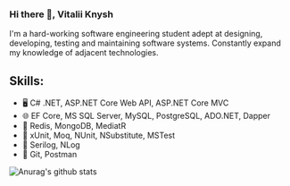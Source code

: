 ### Hi there 👋, Vitalii Knysh
I'm a hard-working software engineering student adept at designing, developing, testing and maintaining software systems. Constantly expand my knowledge of adjacent technologies.

## Skills: 
* :desktop_computer: C# .NET, ASP.NET Core Web API, ASP.NET Core MVC
* :globe_with_meridians: EF Core, MS SQL Server, MySQL, PostgreSQL, ADO.NET, Dapper
* :notebook: Redis, MongoDB, MediatR
* :book: xUnit, Moq, NUnit, NSubstitute, MSTest
* :pencil: Serilog, NLog
* :large_orange_diamond: Git, Postman

![Anurag's github stats](https://github-readme-stats.vercel.app/api?username=Strafe153)
